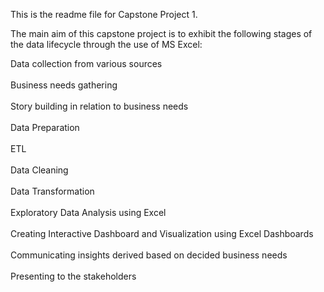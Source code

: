 This is the readme file for Capstone Project 1.

The main aim of this capstone project is to exhibit the following stages of the data lifecycle through the use of MS Excel:

Data collection from various sources
<br><br>
Business needs gathering
<br><br>
Story building in relation to business needs
<br><br>
Data Preparation
<br><br>
ETL
<br><br>
Data Cleaning
<br><br>
Data Transformation
<br><br>
Exploratory Data Analysis using Excel
<br><br>
Creating Interactive Dashboard and Visualization using Excel Dashboards
<br><br>
Communicating insights derived based on decided business needs
<br><br>
Presenting to the stakeholders
